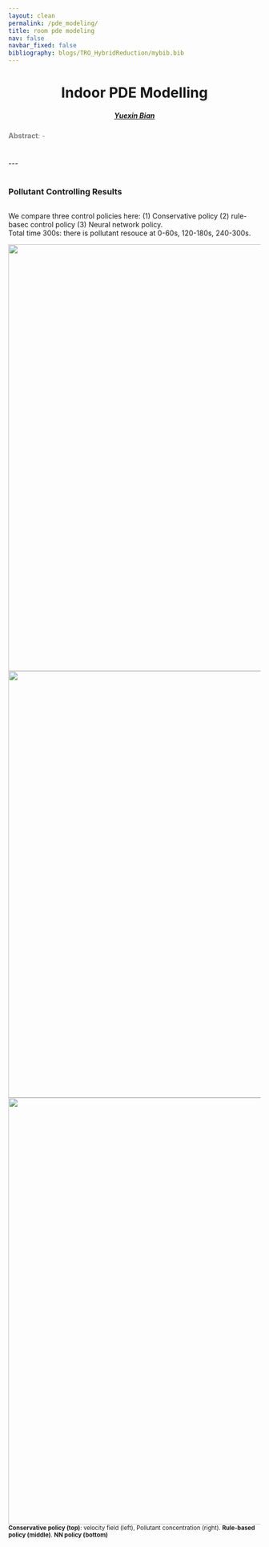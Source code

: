 ```yaml
---
layout: clean
permalink: /pde_modeling/
title: room pde modeling
nav: false
navbar_fixed: false
bibliography: blogs/TRO_HybridReduction/mybib.bib
---
```







<center>
  <h1>
  <strong>Indoor PDE Modelling</strong>
</h1>
</center>

<p style="margin-bottom:0.5cm; margin-left: 1.5cm"> </p>

<center>
<h5>
<a href="https://alwaysbyx.github.io/" target="_blank">Yuexin Bian</a>
</h5>
</center>


<!-- 
<p style="margin-bottom:1.0cm; margin-left: 1.5cm"> </p>

<center>
<h5>
<a href="https://github.com/wanxinjin/Task-Driven-Hybrid-Reduction" target="_blank">
<img src="../blogs/TRO_HybridReduction/figures/github.png" width="35" target="_blank">&nbsp;
Code (Github)</a>
&nbsp;&nbsp;&nbsp;&nbsp;&nbsp;&nbsp;&nbsp;
<a href="https://arxiv.org/abs/2211.16657" target="_blank">
<img src="../blogs/TRO_HybridReduction/figures/arxiv.png" width="60" target="_blank"> &nbsp;
Paper (Arxiv)</a>
</h5>
</center>

<p style="margin-bottom:1.0cm; margin-left: 1.5cm"> </p>

 -->



<p style="color:#828282;">
<b>Abstract</b>: -
</p>




<p style="margin-bottom:1.0cm; margin-left: 1.5cm"> </p>
---
<p style="margin-bottom:1.0cm; margin-left: 1.5cm"> </p>


### **Pollutant Controlling Results**

<p style="margin-bottom:0.8cm; margin-left: 1.5cm"> </p>


We compare three control policies here: (1) Conservative policy (2) rule-basec control policy (3) Neural network policy. <br>
Total time 300s: there is pollutant resouce at 0-60s, 120-180s, 240-300s.
<center>
  <img src="../blogs/pde_modeling/figures/conserv.gif"  width="850"  align="centering" hspace="0" vspace=0 />
  <img src="../blogs/pde_modeling/figures/rule.gif"  width="850"  align="centering" hspace="0" vspace=0 />
  <img src="../blogs/pde_modeling/figures/conserv.gif"  width="850"  align="centering" hspace="0" vspace=0 />
</center>
<sub>
  <b>Conservative policy (top)</b>: velocity field (left), Pollutant concentration (right). <b>Rule-based policy (middle)</b>. <b>NN policy (bottom)</b>
</sub>

<p style="margin-bottom:0.2cm; margin-left: 1.5cm"> </p>





<p style="margin-bottom:0.8cm; margin-left: 1.5cm"> </p>


